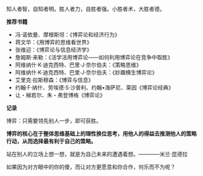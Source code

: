 知人者智，自知者明。胜人者力，自胜者强。小胜者术，大胜者德。

**推荐书籍**
+ 冯·诺依曼、摩根斯坦：《博弈论和经济行为》
+ 蒋文华：《用博弈的思维看世界》
+ 张维迎：《博弈论与信息经济学》
+ 詹姆斯·来勒：《活学活用博弈论——如何利用博弈论在竞争中取胜》
+ 阿维纳什·K·迪克西特、巴里·J·奈尔伯夫：《策略思维》
+ 阿维纳什·K·迪克西特、巴里·J·奈尔伯夫：《妙趣横生博弈论》
+ 艾里克·拉斯穆森：《博弈与信息》
+ 约翰·F·纳什、劳埃德·S·沙普利、约翰•海萨尼、莱因《博弈论经典》
+ 让・梯若尔、朱・弗登博格《博弈论》

**记录**

博弈：只需要领先别人一步，即可获胜。

**博弈的核心在于整体思维基础上的理性换位思考，用他人的得益去推测他人的策略行动，从而选择最有利于自己的策略。**

站在别人的立场上想一想，就是为自己未来的遭遇着想。————米兰·昆德拉

如果因为对方眼中的你的傻，而让对方更愿意和你合作，何乐而不为呢？
